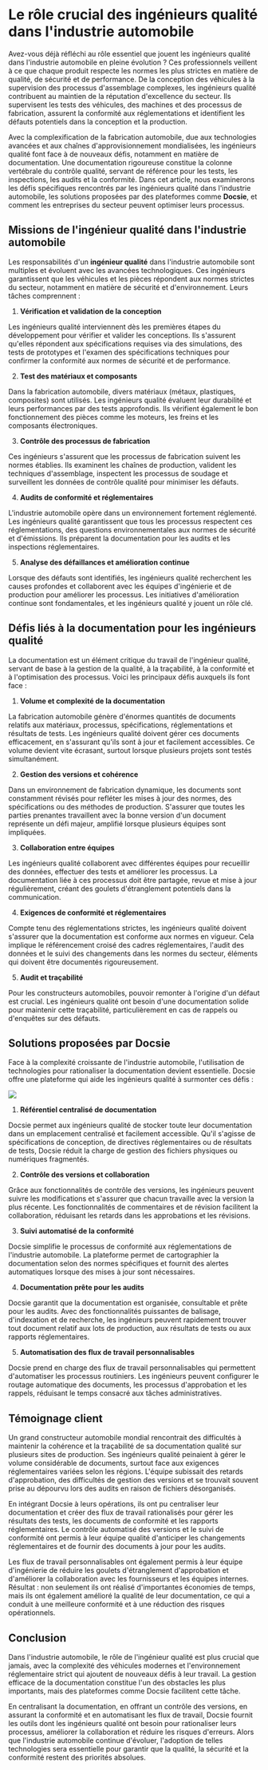 # Le rôle crucial des ingénieurs qualité dans l'industrie automobile

Avez-vous déjà réfléchi au rôle essentiel que jouent les ingénieurs qualité dans l'industrie automobile en pleine évolution ? Ces professionnels veillent à ce que chaque produit respecte les normes les plus strictes en matière de qualité, de sécurité et de performance. De la conception des véhicules à la supervision des processus d'assemblage complexes, les ingénieurs qualité contribuent au maintien de la réputation d'excellence du secteur. Ils supervisent les tests des véhicules, des machines et des processus de fabrication, assurent la conformité aux réglementations et identifient les défauts potentiels dans la conception et la production.

Avec la complexification de la fabrication automobile, due aux technologies avancées et aux chaînes d'approvisionnement mondialisées, les ingénieurs qualité font face à de nouveaux défis, notamment en matière de documentation. Une documentation rigoureuse constitue la colonne vertébrale du contrôle qualité, servant de référence pour les tests, les inspections, les audits et la conformité. Dans cet article, nous examinerons les défis spécifiques rencontrés par les ingénieurs qualité dans l'industrie automobile, les solutions proposées par des plateformes comme **Docsie**, et comment les entreprises du secteur peuvent optimiser leurs processus.

## Missions de l'ingénieur qualité dans l'industrie automobile

Les responsabilités d'un **ingénieur qualité** dans l'industrie automobile sont multiples et évoluent avec les avancées technologiques. Ces ingénieurs garantissent que les véhicules et les pièces répondent aux normes strictes du secteur, notamment en matière de sécurité et d'environnement. Leurs tâches comprennent :

1. **Vérification et validation de la conception**

Les ingénieurs qualité interviennent dès les premières étapes du développement pour vérifier et valider les conceptions. Ils s'assurent qu'elles répondent aux spécifications requises via des simulations, des tests de prototypes et l'examen des spécifications techniques pour confirmer la conformité aux normes de sécurité et de performance.

2. **Test des matériaux et composants**

Dans la fabrication automobile, divers matériaux (métaux, plastiques, composites) sont utilisés. Les ingénieurs qualité évaluent leur durabilité et leurs performances par des tests approfondis. Ils vérifient également le bon fonctionnement des pièces comme les moteurs, les freins et les composants électroniques.

3. **Contrôle des processus de fabrication**

Ces ingénieurs s'assurent que les processus de fabrication suivent les normes établies. Ils examinent les chaînes de production, valident les techniques d'assemblage, inspectent les processus de soudage et surveillent les données de contrôle qualité pour minimiser les défauts.

4. **Audits de conformité et réglementaires**

L'industrie automobile opère dans un environnement fortement réglementé. Les ingénieurs qualité garantissent que tous les processus respectent ces réglementations, des questions environnementales aux normes de sécurité et d'émissions. Ils préparent la documentation pour les audits et les inspections réglementaires.

5. **Analyse des défaillances et amélioration continue**

Lorsque des défauts sont identifiés, les ingénieurs qualité recherchent les causes profondes et collaborent avec les équipes d'ingénierie et de production pour améliorer les processus. Les initiatives d'amélioration continue sont fondamentales, et les ingénieurs qualité y jouent un rôle clé.

## Défis liés à la documentation pour les ingénieurs qualité

La documentation est un élément critique du travail de l'ingénieur qualité, servant de base à la gestion de la qualité, à la traçabilité, à la conformité et à l'optimisation des processus. Voici les principaux défis auxquels ils font face :

1. **Volume et complexité de la documentation**

La fabrication automobile génère d'énormes quantités de documents relatifs aux matériaux, processus, spécifications, réglementations et résultats de tests. Les ingénieurs qualité doivent gérer ces documents efficacement, en s'assurant qu'ils sont à jour et facilement accessibles. Ce volume devient vite écrasant, surtout lorsque plusieurs projets sont testés simultanément.

2. **Gestion des versions et cohérence**

Dans un environnement de fabrication dynamique, les documents sont constamment révisés pour refléter les mises à jour des normes, des spécifications ou des méthodes de production. S'assurer que toutes les parties prenantes travaillent avec la bonne version d'un document représente un défi majeur, amplifié lorsque plusieurs équipes sont impliquées.

3. **Collaboration entre équipes**

Les ingénieurs qualité collaborent avec différentes équipes pour recueillir des données, effectuer des tests et améliorer les processus. La documentation liée à ces processus doit être partagée, revue et mise à jour régulièrement, créant des goulets d'étranglement potentiels dans la communication.

4. **Exigences de conformité et réglementaires**

Compte tenu des réglementations strictes, les ingénieurs qualité doivent s'assurer que la documentation est conforme aux normes en vigueur. Cela implique le référencement croisé des cadres réglementaires, l'audit des données et le suivi des changements dans les normes du secteur, éléments qui doivent être documentés rigoureusement.

5. **Audit et traçabilité**

Pour les constructeurs automobiles, pouvoir remonter à l'origine d'un défaut est crucial. Les ingénieurs qualité ont besoin d'une documentation solide pour maintenir cette traçabilité, particulièrement en cas de rappels ou d'enquêtes sur des défauts.

## Solutions proposées par Docsie

Face à la complexité croissante de l'industrie automobile, l'utilisation de technologies pour rationaliser la documentation devient essentielle. Docsie offre une plateforme qui aide les ingénieurs qualité à surmonter ces défis :

![](https://cdn.docsie.io/workspace_PxAvC1Uenuc7ad6H3/doc_wn84Jkoc6hIMTO2eE/file_TSXbyx6nXst4meAlb/image_09129cfd-5264-92b0-ba4f-a301078c531c.jpg)

1. **Référentiel centralisé de documentation**

Docsie permet aux ingénieurs qualité de stocker toute leur documentation dans un emplacement centralisé et facilement accessible. Qu'il s'agisse de spécifications de conception, de directives réglementaires ou de résultats de tests, Docsie réduit la charge de gestion des fichiers physiques ou numériques fragmentés.

2. **Contrôle des versions et collaboration**

Grâce aux fonctionnalités de contrôle des versions, les ingénieurs peuvent suivre les modifications et s'assurer que chacun travaille avec la version la plus récente. Les fonctionnalités de commentaires et de révision facilitent la collaboration, réduisant les retards dans les approbations et les révisions.

3. **Suivi automatisé de la conformité**

Docsie simplifie le processus de conformité aux réglementations de l'industrie automobile. La plateforme permet de cartographier la documentation selon des normes spécifiques et fournit des alertes automatiques lorsque des mises à jour sont nécessaires.

4. **Documentation prête pour les audits**

Docsie garantit que la documentation est organisée, consultable et prête pour les audits. Avec des fonctionnalités puissantes de balisage, d'indexation et de recherche, les ingénieurs peuvent rapidement trouver tout document relatif aux lots de production, aux résultats de tests ou aux rapports réglementaires.

5. **Automatisation des flux de travail personnalisables**

Docsie prend en charge des flux de travail personnalisables qui permettent d'automatiser les processus routiniers. Les ingénieurs peuvent configurer le routage automatique des documents, les processus d'approbation et les rappels, réduisant le temps consacré aux tâches administratives.

## Témoignage client

Un grand constructeur automobile mondial rencontrait des difficultés à maintenir la cohérence et la traçabilité de sa documentation qualité sur plusieurs sites de production. Ses ingénieurs qualité peinaient à gérer le volume considérable de documents, surtout face aux exigences réglementaires variées selon les régions. L'équipe subissait des retards d'approbation, des difficultés de gestion des versions et se trouvait souvent prise au dépourvu lors des audits en raison de fichiers désorganisés.

En intégrant Docsie à leurs opérations, ils ont pu centraliser leur documentation et créer des flux de travail rationalisés pour gérer les résultats des tests, les documents de conformité et les rapports réglementaires. Le contrôle automatisé des versions et le suivi de conformité ont permis à leur équipe qualité d'anticiper les changements réglementaires et de fournir des documents à jour pour les audits.

Les flux de travail personnalisables ont également permis à leur équipe d'ingénierie de réduire les goulets d'étranglement d'approbation et d'améliorer la collaboration avec les fournisseurs et les équipes internes. Résultat : non seulement ils ont réalisé d'importantes économies de temps, mais ils ont également amélioré la qualité de leur documentation, ce qui a conduit à une meilleure conformité et à une réduction des risques opérationnels.

## Conclusion

Dans l'industrie automobile, le rôle de l'ingénieur qualité est plus crucial que jamais, avec la complexité des véhicules modernes et l'environnement réglementaire strict qui ajoutent de nouveaux défis à leur travail. La gestion efficace de la documentation constitue l'un des obstacles les plus importants, mais des plateformes comme Docsie facilitent cette tâche.

En centralisant la documentation, en offrant un contrôle des versions, en assurant la conformité et en automatisant les flux de travail, Docsie fournit les outils dont les ingénieurs qualité ont besoin pour rationaliser leurs processus, améliorer la collaboration et réduire les risques d'erreurs. Alors que l'industrie automobile continue d'évoluer, l'adoption de telles technologies sera essentielle pour garantir que la qualité, la sécurité et la conformité restent des priorités absolues.